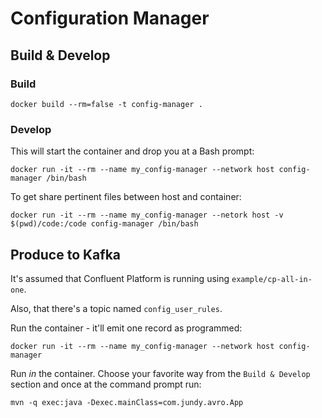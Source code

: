 # Configuration Manager 


## Build & Develop
### Build
```
docker build --rm=false -t config-manager .
```

### Develop
This will start the container and drop you at a Bash prompt:
```
docker run -it --rm --name my_config-manager --network host config-manager /bin/bash
```

To get share pertinent files between host and container:

```
docker run -it --rm --name my_config-manager --netork host -v $(pwd)/code:/code config-manager /bin/bash
```

## Produce to Kafka
It's assumed that Confluent Platform is running using `example/cp-all-in-one`.

Also, that there's a topic named `config_user_rules`.

Run the container - it'll emit one record as programmed:

```
docker run -it --rm --name my_config-manager --network host config-manager
```

Run *in* the container. Choose your favorite way from the `Build & Develop` section and once at the command prompt run:

```
mvn -q exec:java -Dexec.mainClass=com.jundy.avro.App
```